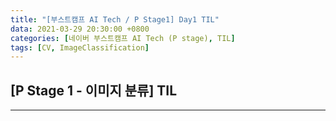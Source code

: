 ```yaml
---
title: "[부스트캠프 AI Tech / P Stage1] Day1 TIL"
data: 2021-03-29 20:30:00 +0800
categories: [네이버 부스트캠프 AI Tech (P stage), TIL]
tags: [CV, ImageClassification]
---
```



## **[P Stage 1 - 이미지 분류] TIL**

---
